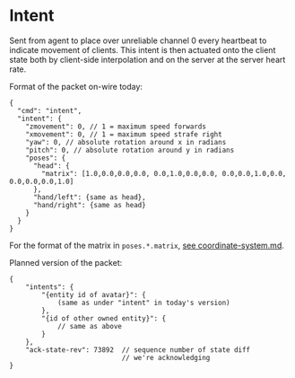 # Intent

Sent from agent to place over unreliable channel 0 every heartbeat
to indicate movement of clients. This intent is then actuated
onto the client state both by client-side interpolation
and on the server at the server heart rate.

Format of the packet on-wire today:

```
{
  "cmd": "intent",
  "intent": {
    "zmovement": 0, // 1 = maximum speed forwards
    "xmovement": 0, // 1 = maximum speed strafe right
    "yaw": 0, // absolute rotation around x in radians
    "pitch": 0, // absolute rotation around y in radians
    "poses": {
      "head": {
        "matrix": [1.0,0.0,0.0,0.0, 0.0,1.0,0.0,0.0, 0.0,0.0,1.0,0.0, 0.0,0.0,0.0,1.0]
      },
      "hand/left": {same as head},
      "hand/right": {same as head}
    }
  }
}
```

For the format of the matrix in `poses.*.matrix`, [see coordinate-system.md](coordinate-system.md).

Planned version of the packet:

```
{
    "intents": {
        "{entity id of avatar}": {
            (same as under "intent" in today's version)
        },
        "{id of other owned entity}": {
            // same as above
        }
    },
    "ack-state-rev": 73892  // sequence number of state diff
                            // we're acknowledging
}
```
